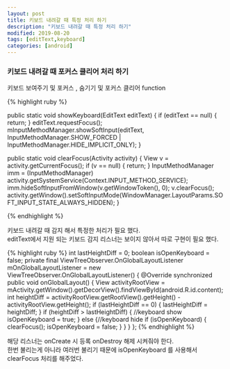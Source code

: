 ```yaml
---
layout: post
title: 키보드 내려갈 때 특정 처리 하기
description: "키보드 내려갈 때 특정 처리 하기"
modified: 2019-08-20
tags: [editText,keyboard]
categories: [android]
---
```


### 키보드 내려갈 때 포커스 클리어 처리 하기

키보드 보여주기 및 포커스 , 숨기기 및 포커스 클리어 function 

{% highlight ruby %}

 public static void showKeyboard(EditText editText) {
        if (editText == null) {
            return;
        }
        editText.requestFocus();
        mInputMethodManager.showSoftInput(editText, InputMethodManager.SHOW_FORCED | InputMethodManager.HIDE_IMPLICIT_ONLY);
 }

 public static void clearFocus(Activity activity) {
        View v = activity.getCurrentFocus();
        if (v == null) {
            return;
        }
        InputMethodManager imm = (InputMethodManager) activity.getSystemService(Context.INPUT_METHOD_SERVICE);
        imm.hideSoftInputFromWindow(v.getWindowToken(), 0);
        v.clearFocus();
        activity.getWindow().setSoftInputMode(WindowManager.LayoutParams.SOFT_INPUT_STATE_ALWAYS_HIDDEN);
 }

{% endhighlight %}

키보드 내려갈 때 감지 해서 특정한 처리가 필요 했다.  
editText에서 지원 되는 키보드 감지 리스너는 보이지 않아서 따로 구현이 필요 했다.

{% highlight ruby %}
  int lastHeightDiff = 0;
    boolean isOpenKeyboard = false;
    private final ViewTreeObserver.OnGlobalLayoutListener mOnGlobalLayoutListener = new ViewTreeObserver.OnGlobalLayoutListener() {
        @Override
        synchronized public void onGlobalLayout() {
            View activityRootView = mActivity.getWindow().getDecorView().findViewById(android.R.id.content);
            int heightDiff = activityRootView.getRootView().getHeight() - activityRootView.getHeight();
            if (lastHeightDiff == 0) {
                lastHeightDiff = heightDiff;
            }
            if (heightDiff > lastHeightDiff) { //keyboard show
                isOpenKeyboard = true;
            } else {//keyboard hide
                if (isOpenKeyboard) {
                    clearFocus();
                    isOpenKeyboard = false;
                }
            }
        }
    };
{% endhighlight %}

해당 리스너는 onCreate 시 등록 onDestroy 해제 시켜줘야 한다.  
한번 불리는게 아니라 여러번 불리기 때문에 isOpenKeyboard 를 사용해서 clearFocus 처리를 해주었다.